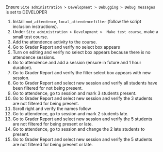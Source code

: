 Ensure `Site administration > Development > Debugging > Debug messages` is set to DEVELOPER

1. Install `mod_attendence`, `local_attendencefilter` (follow the script inclusion instructions).
2. Under `Site administration > Development >  Make test course`, make a small test course.
3. Add the attendence activity to the course.
3. Go to Grader Report and verify no select box appears
4. Turn on editing and verify no select box appears because there is no attendence sessions.
5. Go to attendence and add a session (ensure in future and 1 hour duration).
6. Go to Grader Report and verify the filter select box appears with new session.
7. Go to Grader Report and select new session and verify all students have been filtered for not being present.
8. Go to attendence, go to session and mark 3 students present.
9. Go to Grader Report and select new session and verify the 3 students are not filtered for being present.
10. Scroll right and verify the names follow
11. Go to attendence, go to session and mark 2 students late.
12. Go to Grader Report and select new session and verify the 5 students are not filtered for being present or late.
13. Go to attendence, go to session and change the 2 late students to present.
14. Go to Grader Report and select new session and verify the 5 students are not filtered for being present or late.
